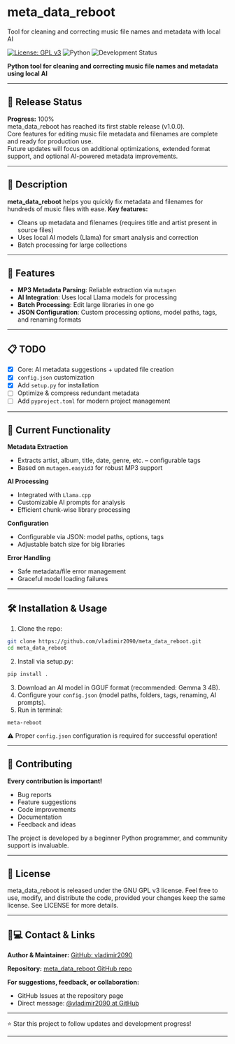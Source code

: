 # meta_data_reboot

Tool for cleaning and correcting music file names and metadata with local AI

[![License: GPL v3](https://img.shields.io/badge/License-GPLv3-blue.svg)](https://www.gnu.org/licenses/gpl-3.0)
![Python](https://img.shields.io/badge/python-3.9+-blue.svg)
![Development Status](https://img.shields.io/badge/status-90%25%20complete-green.svg)

**Python tool for cleaning and correcting music file names and metadata using local AI**

***
## 🚀 Release Status

**Progress:** 100%  
meta_data_reboot has reached its first stable release (v1.0.0).  
Core features for editing music file metadata and filenames are complete and ready for production use.  
Future updates will focus on additional optimizations, extended format support, and optional AI-powered metadata improvements.

***

## 📝 Description

**meta_data_reboot** helps you quickly fix metadata and filenames for hundreds of music files with ease.
**Key features:**

- Cleans up metadata and filenames (requires title and artist present in source files)
- Uses local AI models (Llama) for smart analysis and correction
- Batch processing for large collections

***

## 🎯 Features

- **MP3 Metadata Parsing**: Reliable extraction via `mutagen`
- **AI Integration**: Uses local Llama models for processing
- **Batch Processing**: Edit large libraries in one go
- **JSON Configuration**: Custom processing options, model paths, tags, and renaming formats

***

## 📋 TODO

- [x] Core: AI metadata suggestions + updated file creation
- [x] `config.json` customization
- [x] Add `setup.py` for installation
- [ ] Optimize \& compress redundant metadata
- [ ] Add `pyproject.toml` for modern project management

***

## 🔧 Current Functionality

**Metadata Extraction**

- Extracts artist, album, title, date, genre, etc. – configurable tags
- Based on `mutagen.easyid3` for robust MP3 support

**AI Processing**

- Integrated with `Llama.cpp`
- Customizable AI prompts for analysis
- Efficient chunk-wise library processing

**Configuration**

- Configurable via JSON: model paths, options, tags
- Adjustable batch size for big libraries

**Error Handling**

- Safe metadata/file error management
- Graceful model loading failures

***

## 🛠️ Installation \& Usage

1. Clone the repo:

```bash
git clone https://github.com/vladimir2090/meta_data_reboot.git
cd meta_data_reboot
```

2. Install via setup.py:

```bash
pip install .
```

3. Download an AI model in GGUF format (recommended: Gemma 3 4B).
4. Configure your `config.json` (model paths, folders, tags, renaming, AI prompts).
5. Run in terminal:

```
meta-reboot
```

⚠️ Proper `config.json` configuration is required for successful operation!

***

## 🤝 Contributing

**Every contribution is important!**

- Bug reports
- Feature suggestions
- Code improvements
- Documentation
- Feedback and ideas

The project is developed by a beginner Python programmer, and community support is invaluable.

***

## 📄 License

meta_data_reboot is released under the GNU GPL v3 license.
Feel free to use, modify, and distribute the code, provided your changes keep the same license.
See LICENSE for more details.

***

## 🧑💻 Contact \& Links

**Author \& Maintainer:**
[GitHub: vladimir2090](https://github.com/vladimir2090)

**Repository:**
[meta_data_reboot GitHub repo](https://github.com/vladimir2090/meta_data_reboot)

**For suggestions, feedback, or collaboration:**

- GitHub Issues at the repository page
- Direct message: [@vladimir2090 at GitHub](https://github.com/vladimir2090)

***

⭐ Star this project to follow updates and development progress!

***